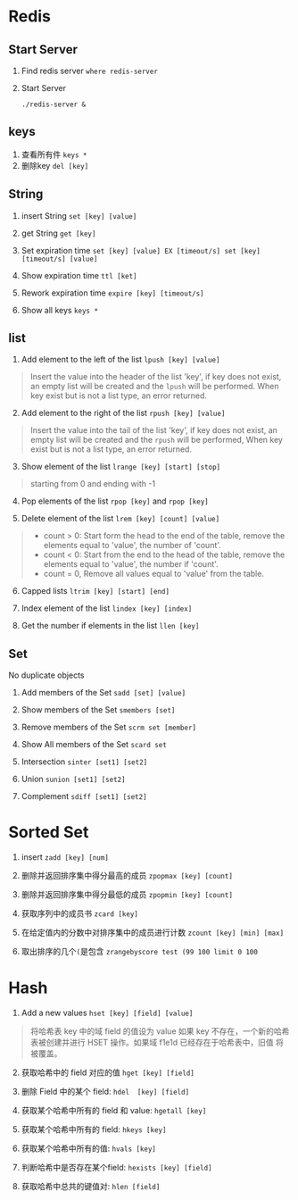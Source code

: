 # Redis

## Start Server

1. Find redis server
   `where redis-server`

2. Start Server

   `./redis-server &`

## keys

1. 查看所有件
`keys *`
2. 删除key
`del [key]`


## String
1. insert String
`set [key] [value]
`
2. get String
`get [key]
`
3. Set expiration time
`set [key] [value] EX [timeout/s]
set [key] [timeout/s] [value]`

4. Show expiration time
`ttl [ket]`

5. Rework expiration time
`expire [key] [timeout/s]`

6. Show all keys
`keys *
`

## list

1. Add element to the left of the list
`lpush [key] [value]`
> Insert the value into the header of the list 'key', if key does not exist, an empty list will be created and the `lpush` will be performed. When key exist but is not a list type, an error returned.  

2. Add element to the right of the list
`rpush [key] [value]`
> Insert the value into the tail of the list 'key', if key does not exist,
 an empty list will be created and the `rpush` will be performed, When key exist but is not a list type, an error returned.

3. Show element of the list
`lrange [key] [start] [stop]`
> starting from 0 and ending with -1

4. Pop elements of the list
`rpop [key]` and `rpop [key]`

5. Delete element of the list
`lrem [key] [count] [value]`

  > - count > 0: Start form the head to the end of the table, remove the elements equal to 'value', the number of 'count'.
  > - count < 0: Start from the end to the head of the table, remove the elements equal to 'value', the number if 'count'.
  > - count = 0, Remove all values equal to 'value' from the table.

6. Capped lists
`ltrim [key] [start] [end]`

7. Index element of the list
`lindex [key] [index]`

8. Get the number if elements in  the list
`llen [key]`

## Set
No duplicate objects

1. Add members of the Set
`sadd [set] [value]`

2. Show members of the Set
`smembers [set]`

3. Remove members of the Set
`scrm set [member]`

4. Show All members of the Set
`scard set`

5. Intersection
`sinter [set1] [set2]`

6. Union
`sunion [set1] [set2]`

7. Complement
`sdiff [set1] [set2]`

# Sorted Set
1. insert
`zadd [key] [num]`

2. 删除并返回排序集中得分最高的成员
`zpopmax [key] [count]`

3. 删除并返回排序集中得分最低的成员
`zpopmin [key] [count]`

4. 获取序列中的成员书
`zcard [key]`

5. 在给定值内的分数中对排序集中的成员进行计数
`zcount [key] [min] [max]`

6. 取出排序的几个`(`是包含
`zrangebyscore test (99 100 limit 0 100`


# Hash
1. Add a new values
`hset [key] [field] [value]`
> 将哈希表 key 中的域 field 的值设为 value
如果 key 不存在，一个新的哈希表被创建并进行 HSET 操作。如果域 f1e1d 已经存在于哈希表中，旧值
将被覆盖。

2. 获取哈希中的 field 对应的值
`hget [key] [field]`

3. 删除 Field 中的某个 field:
`hdel  [key] [field]`

4. 获取某个哈希中所有的 field 和 value:
`hgetall [key]`

5. 获取某个哈希中所有的 field:
`hkeys [key]`

6. 获取某个哈希中所有的值:
`hvals [key]`

7. 判断哈希中是否存在某个field:
`hexists [key] [field]`

8. 获取哈希中总共的键值对:
`hlen [field]`
